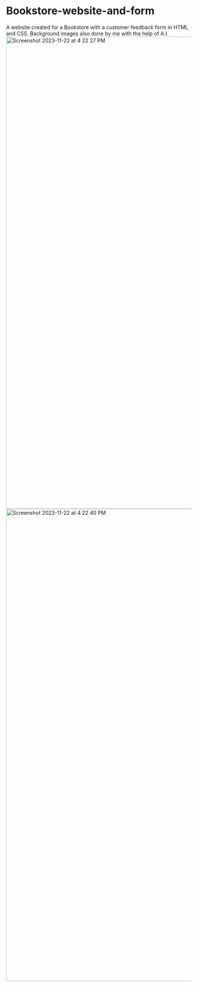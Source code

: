# Bookstore-website-and-form
A website created for a Bookstore with a customer feedback form in HTML and CSS. Background images also done by me with the help of A.I.
<img width="1280" alt="Screenshot 2023-11-22 at 4 22 27 PM" src="https://github.com/cyberkatrina/Bookstore-website-and-form/assets/113384816/b085dd89-d376-428c-a67d-23977deaec85">
<img width="1280" alt="Screenshot 2023-11-22 at 4 22 40 PM" src="https://github.com/cyberkatrina/Bookstore-website-and-form/assets/113384816/a1808657-1805-4067-8103-2cc6cdffb6d9">

